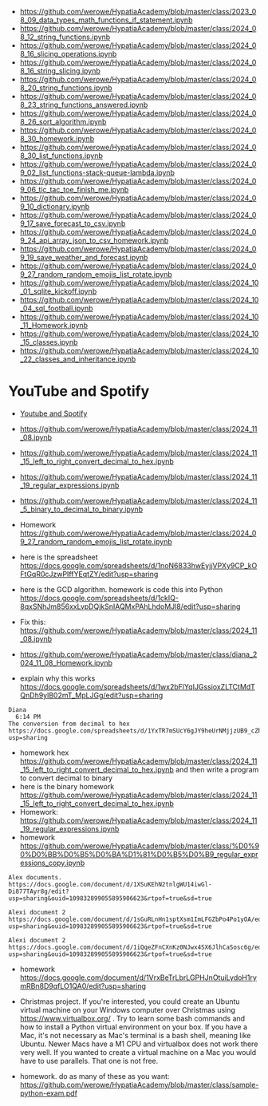 
* https://github.com/werowe/HypatiaAcademy/blob/master/class/2023_08_09_data_types_math_functions_if_statement.ipynb
* https://github.com/werowe/HypatiaAcademy/blob/master/class/2024_08_12_string_functions.ipynb
* https://github.com/werowe/HypatiaAcademy/blob/master/class/2024_08_16_slicing_operations.ipynb
* https://github.com/werowe/HypatiaAcademy/blob/master/class/2024_08_16_string_slicing.ipynb
* https://github.com/werowe/HypatiaAcademy/blob/master/class/2024_08_20_string_functions.ipynb
* https://github.com/werowe/HypatiaAcademy/blob/master/class/2024_08_23_string_functions_answered.ipynb
* https://github.com/werowe/HypatiaAcademy/blob/master/class/2024_08_26_sort_algorithm.ipynb
* https://github.com/werowe/HypatiaAcademy/blob/master/class/2024_08_30_homework.ipynb
* https://github.com/werowe/HypatiaAcademy/blob/master/class/2024_08_30_list_functions.ipynb
* https://github.com/werowe/HypatiaAcademy/blob/master/class/2024_09_02_list_functions-stack-queue-lambda.ipynb
* https://github.com/werowe/HypatiaAcademy/blob/master/class/2024_09_06_tic_tac_toe_finish_me.ipynb
* https://github.com/werowe/HypatiaAcademy/blob/master/class/2024_09_10_dictionary.ipynb
* https://github.com/werowe/HypatiaAcademy/blob/master/class/2024_09_17_save_forecast_to_csv.ipynb
* https://github.com/werowe/HypatiaAcademy/blob/master/class/2024_09_24_api_array_json_to_csv_homework.ipynb
* https://github.com/werowe/HypatiaAcademy/blob/master/class/2024_09_19_save_weather_and_forecast.ipynb
* https://github.com/werowe/HypatiaAcademy/blob/master/class/2024_09_27_random_random_emojis_list_rotate.ipynb
* https://github.com/werowe/HypatiaAcademy/blob/master/class/2024_10_01_sqlite_kickoff.ipynb
* https://github.com/werowe/HypatiaAcademy/blob/master/class/2024_10_04_sql_football.ipynb
* https://github.com/werowe/HypatiaAcademy/blob/master/class/2024_10_11_Homework.ipynb
* https://github.com/werowe/HypatiaAcademy/blob/master/class/2024_10_15_classes.ipynb
* https://github.com/werowe/HypatiaAcademy/blob/master/class/2024_10_22_classes_and_inheritance.ipynb

# YouTube and Spotify
* [Youtube and Spotify](https://colab.research.google.com/drive/1hJ_NhXDUwbNlH9HVJYgpioSpW1VbihYY)

  
* https://github.com/werowe/HypatiaAcademy/blob/master/class/2024_11_08.ipynb
* https://github.com/werowe/HypatiaAcademy/blob/master/class/2024_11_15_left_to_right_convert_decimal_to_hex.ipynb
* https://github.com/werowe/HypatiaAcademy/blob/master/class/2024_11_19_regular_expressions.ipynb
* https://github.com/werowe/HypatiaAcademy/blob/master/class/2024_11_5_binary_to_decimal_to_binary.ipynb

* Homework https://github.com/werowe/HypatiaAcademy/blob/master/class/2024_09_27_random_random_emojis_list_rotate.ipynb
*  here is the spreadsheet https://docs.google.com/spreadsheets/d/1noN6833hwEyjjVPXy9CP_kOFtGqR0cJzwPIffYEqtZY/edit?usp=sharing
* here is the GCD algorithm.  homework is code this into Python https://docs.google.com/spreadsheets/d/1ckIQ-8qxSNhJm856xxLvpDQjkSnIAQMxPAhLhdoMJl8/edit?usp=sharing
* Fix this:  https://github.com/werowe/HypatiaAcademy/blob/master/class/2024_11_08.ipynb
*  https://github.com/werowe/HypatiaAcademy/blob/master/class/diana_2024_11_08_Homework.ipynb
*  explain why this works https://docs.google.com/spreadsheets/d/1wx2bFlYqIJGssioxZLTCtMdTQnDh9ylB02mT_MpLJGg/edit?usp=sharing


```
Diana
  6:14 PM
The conversion from decimal to hex
https://docs.google.com/spreadsheets/d/1YxTR7mSUcY6gJY9heUrNMjjzUB9_cZh2UaMw86gPL88/edit?usp=sharing
```


* homework hex https://github.com/werowe/HypatiaAcademy/blob/master/class/2024_11_15_left_to_right_convert_decimal_to_hex.ipynb
and then write a program to convert decimal to binary
* here is the binary homework https://github.com/werowe/HypatiaAcademy/blob/master/class/2024_11_15_left_to_right_convert_decimal_to_hex.ipynb
* Homework:  https://github.com/werowe/HypatiaAcademy/blob/master/class/2024_11_19_regular_expressions.ipynb
* homework https://github.com/werowe/HypatiaAcademy/blob/master/class/%D0%90%D0%BB%D0%B5%D0%BA%D1%81%D0%B5%D0%B9_regular_expressions_copy.ipynb

 

```
Alex documents.  https://docs.google.com/document/d/1XSuKEhN2tnlgWU14iwGl-Di877TAyr8g/edit?usp=sharing&ouid=109832899055895906623&rtpof=true&sd=true
 
Alexi document 2 https://docs.google.com/document/d/1sGuRLnHn1sptXsm1ImLFGZbPo4Po1yOA/edit?usp=sharing&ouid=109832899055895906623&rtpof=true&sd=true
 
Alexi document 2 https://docs.google.com/document/d/1iQqeZFnCXnKz0NJwx4SX6JlhCaSosc6g/edit?usp=sharing&ouid=109832899055895906623&rtpof=true&sd=true

```

 
* homework https://docs.google.com/document/d/1VrxBeTrLbrLGPHJnOtuiLydoH1rymRBn8D9qfLO1QA0/edit?usp=sharing


* Christmas project.  If you're interested, you could create an Ubuntu virtual machine on your Windows computer over Christmas using https://www.virtualbox.org/ .  Try to learn some bash commands and how to install a Python virtual environment on your box.  If you have a Mac, it's not necessary as Mac's terminal is a bash shell, meaning like Ubuntu.  Newer Macs have a M1 CPU and virtualbox does not work there very well.  If you wanted to create a virtual machine on a Mac you would have to use parallels.  That one is not free.


* homework.  do as many of these as you want:  https://github.com/werowe/HypatiaAcademy/blob/master/class/sample-python-exam.pdf
 



